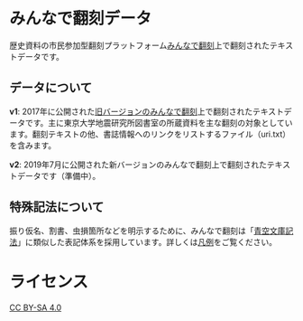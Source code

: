 # みんなで翻刻データ
歴史資料の市民参加型翻刻プラットフォーム[みんなで翻刻](https://honkoku.org/)上で翻刻されたテキストデータです。

## データについて
**v1**: 2017年に公開された[旧バージョンのみんなで翻刻](https://v1.honkoku.org/)上で翻刻されたテキストデータです。主に東京大学地震研究所図書室の所蔵資料を主な翻刻の対象としています。翻刻テキストの他、書誌情報へのリンクをリストするファイル（uri.txt）を含みます。

**v2**: 2019年7月に公開された新バージョンのみんなで翻刻上で翻刻されたテキストデータです（準備中）。

## 特殊記法について
振り仮名、割書、虫損箇所などを明示するために、みんなで翻刻は「[青空文庫記法](https://www.aozora.gr.jp/annotation/)」に類似した表記体系を採用しています。詳しくは[凡例](https://github.com/yuta1984/honkoku-data/blob/master/v1/legends.md)をご覧ください。

# ライセンス
[CC BY-SA 4.0](https://creativecommons.org/licenses/by-sa/4.0/deed.ja)
